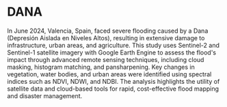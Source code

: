 # DANA

In June 2024, Valencia, Spain, faced severe flooding caused by a Dana (Depresión Aislada en Niveles Altos), resulting in extensive damage to infrastructure, urban areas, and agriculture. This study uses Sentinel-2 and Sentinel-1 satellite imagery with Google Earth Engine to assess the flood's impact through advanced remote sensing techniques, including cloud masking, histogram matching, and pansharpening. Key changes in vegetation, water bodies, and urban areas were identified using spectral indices such as NDVI, NDWI, and NDBI. The analysis highlights the utility of satellite data and cloud-based tools for rapid, cost-effective flood mapping and disaster management.
